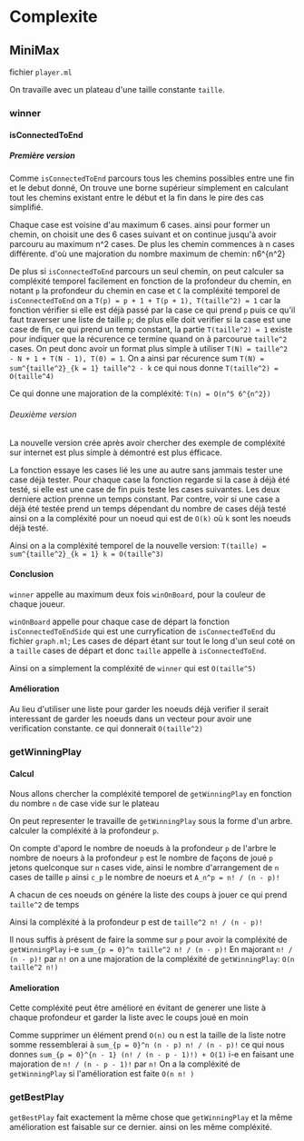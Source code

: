 # Complexite

## MiniMax

fichier `player.ml`

On travaille avec un plateau d'une taille constante `taille`.

### winner

#### isConnectedToEnd

##### Première version

Comme `isConnectedToEnd` parcours tous les chemins possibles entre
une fin et le debut donné,
On trouve une borne supérieur simplement en calculant tout les
chemins existant entre le début et la fin dans le pire des cas
simplifié.

Chaque case est voisine d'au maximum 6 cases. ainsi pour former
un chemin, on choisit une des 6 cases suivant et on continue
jusqu'à avoir parcouru au maximum n^2 cases.
De plus les chemin commences à n cases différente.
d'où une majoration du nombre maximum de chemin: n6^{n^2}

De plus si `isConnectedToEnd` parcours un seul chemin, on peut
calculer sa compléxité temporel facilement en fonction de la
profondeur du chemin, en notant `p` la profondeur du chemin
en case et `C` la compléxité temporel de `isConnectedToEnd` on
a `T(p) = p + 1 + T(p + 1), T(taille^2) = 1`  car la fonction vérifier si
elle est déjà passé par la case ce qui prend `p` puis ce qu'il faut
traverser une liste de taille `p`; de plus elle doit verifier si la
case est une case de fin, ce qui prend un temp constant, la partie
`T(taille^2) = 1` existe pour indiquer que la récurence ce termine quand
on à parcourue `taille^2` cases. On peut donc avoir un format plus simple
à utiliser `T(N) = taille^2 - N + 1 + T(N - 1), T(0) = 1`. On a ainsi par
récurence sum `T(N) = sum^{taille^2}_{k = 1} taille^2 - k` ce qui nous donne
`T(taille^2) = O(taille^4)`

Ce qui donne une majoration de la compléxité: `T(n) = O(n^5 6^{n^2})`

###### Deuxième version

La nouvelle version crée après avoir chercher des exemple de compléxité
sur internet est plus simple à démontré est plus éfficace.

La fonction essaye les cases lié les une au autre sans jammais tester
une case déjà tester. Pour chaque case la fonction regarde si la case
à déjà été testé, si elle est une case de fin puis teste les cases
suivantes. Les deux derniere action prenne un temps constant. Par contre,
voir si une case a déjà été testée prend un temps dépendant du nombre
de cases déjà testé ainsi on a la compléxité pour un noeud qui est de
`O(k)` où `k` sont les noeuds déjà testé.

Ainsi on a la compléxité temporel de la nouvelle version:
`T(taille) = sum^{taille^2}_{k = 1} k = O(taille^3)`

#### Conclusion

`winner` appelle au maximum deux fois `winOnBoard`, pour la couleur de
chaque joueur.

`winOnBoard` appelle pour chaque case de départ la fonction
`isConnectedToEndSide` qui est une curryfication de `isConnectedToEnd`
du fichier `graph.ml`;
Les cases de départ étant sur tout le long d'un seul coté on a
`taille` cases de départ et donc `taille` appelle à `isConnectedToEnd`.

Ainsi on a simplement la compléxité de `winner` qui est
`O(taille^5)`

#### Amélioration

Au lieu d'utiliser une liste pour garder les noeuds déjà verifier
il serait interessant de garder les noeuds dans un vecteur
pour avoir une verification constante. ce qui donnerait
`O(taille^2)`


### getWinningPlay

#### Calcul

Nous allons chercher la compléxité temporel de `getWinningPlay`
en fonction du nombre `n` de case vide sur le plateau

On peut representer le travaille de `getWinningPlay` sous la forme
d'un arbre. calculer la compléxité à la profondeur `p`.

On compte d'apord le nombre de noeuds à la profondeur `p` de l'arbre
le nombre de noeurs à la profondeur `p` est le nombre de façons de
joué `p` jetons quelconque sur `n` cases vide, ainsi le nombre d'arrangement
de `n` cases de taille `p` ainsi `c_p` le nombre de noeurs et
`A_n^p = n! / (n - p)!`

A chacun de ces noeuds on génére la liste des coups à jouer ce qui prend
`taille^2` de temps

Ainsi la compléxité à la profondeur p est de `taille^2 n! / (n - p)!`

Il nous suffis à présent de faire la somme sur `p` pour avoir la compléxité
de `getWinningPlay` i-e `sum_{p = 0}^n taille^2 n! / (n - p)!`
En majorant `n! / (n - p)!` par `n!` on a une majoration de la compléxité de
`getWinningPlay`: `O(n taille^2 n!)`

#### Amelioration

Cette compléxité peut être amélioré en évitant de generer une liste à
chaque profondeur et garder la liste avec le coups joué en moin

Comme supprimer un élément prend `O(n)` ou n est la taille de la liste
notre somme ressemblerai à `sum_{p = 0}^n (n - p) n! / (n - p)!`
ce qui nous donnes `sum_{p = 0}^{n - 1} (n! / (n - p - 1)!) + O(1)`
i-e en faisant une majoration de `n! / (n - p - 1)!` par `n!`
On a la compléxité de `getWinningPlay` si l'amélioration est faite
`O(n n! )`


### getBestPlay

`getBestPlay` fait exactement la même chose que `getWinningPlay` et la
même amélioration est faisable sur ce dernier. ainsi on les même
compléxité.
